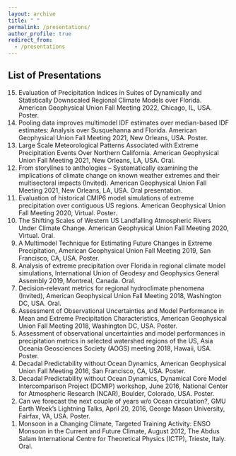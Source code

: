 ```yaml
---
layout: archive
title: " "
permalink: /presentations/
author_profile: true
redirect_from:
  - /presentations
---
```


List of Presentations
------

<ol reversed>
<li> Evaluation of Precipitation Indices in Suites of Dynamically and Statistically Downscaled Regional Climate Models over Florida. American Geophysical Union Fall Meeting 2022, Chicago, IL, USA. Poster. </li> 
<li> Pooling data improves multimodel IDF estimates over median-based IDF estimates: Analysis over Susquehanna and Florida. American Geophysical Union Fall Meeting 2021, New Orleans, USA. Poster. </li>
<li> Large Scale Meteorological Patterns Associated with Extreme Precipitation Events Over Northern California. American Geophysical Union Fall Meeting 2021, New Orleans, LA, USA. Oral. </li> 
<li> From storylines to anthologies – Systematically examining the implications of climate change on known weather extremes and their multisectoral impacts (Invited). American Geophysical Union Fall Meeting 2021, New Orleans, LA, USA. Oral presentation.
<li> Evaluation of historical CMIP6 model simulations of extreme precipitation over contiguous US regions. American Geophysical Union Fall Meeting 2020, Virtual. Poster. </li> 
<li> The Shifting Scales of Western US Landfalling Atmospheric Rivers Under Climate Change. American Geophysical Union Fall Meeting 2020, Virtual. Oral. </li> 
<li> A Multimodel Technique for Estimating Future Changes in Extreme Precipitation, American Geophysical Union Fall Meeting 2019, San Francisco, CA, USA. Poster. </li> 
<li> Analysis of extreme precipitation over Florida in regional climate model simulations, International Union of Geodesy and Geophysics General Assembly 2019, Montreal, Canada. Oral. </li> 
<li> Decision-relevant metrics for regional hydroclimate phenomena (Invited), American Geophysical Union Fall Meeting 2018, Washington DC, USA.  Oral. </li> 
<li> Assessment of Observational Uncertainties and Model Performance in Mean and Extreme Precipitation Characteristics, American Geophysical Union Fall Meeting 2018, Washington DC, USA. Poster. </li> 
<li> Assessment of observational uncertainties and model performances in precipitation metrics in selected watershed regions of the US, Asia Oceania Geosciences Society (AOGS) meeting 2018, Hawaii, USA. Poster. </li> 
<li> Decadal Predictability without Ocean Dynamics, American Geophysical Union Fall Meeting 2016, San Francisco, CA, USA. Poster.
</li> 
<li> Decadal Predictability without Ocean Dynamics, Dynamical Core Model Intercomparison Project (DCMIP) workshop, June 2016, National Center for Atmospheric Research (NCAR), Boulder, Colorado, USA. Poster. </li> 
<li> Can we forecast the next couple of years w/o Ocean circulation?, GMU Earth Week’s Lightning Talks, April 20, 2016, George Mason University, Fairfax, VA, USA. Poster. </li> 
<li> Monsoon in a Changing Climate, Targeted Training Activity: ENSO Monsoon in the Current and Future Climate, August 2012, The Abdus Salam International Centre for Theoretical Physics (ICTP), Trieste, Italy. Oral. </li> 
</ol>



